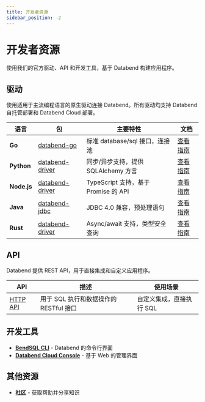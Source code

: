 ```yaml
---
title: 开发者资源
sidebar_position: -2
---
```


# 开发者资源

使用我们的官方驱动、API 和开发工具，基于 Databend 构建应用程序。

## 驱动

使用适用于主流编程语言的原生驱动连接 Databend。所有驱动均支持 Databend 自托管部署和 Databend Cloud 部署。

| 语言 | 包 | 主要特性 | 文档 |
|----------|---------|-------------|---------------|
| **Go** | [databend-go](https://github.com/databendlabs/databend-go) | 标准 database/sql 接口，连接池 | [查看指南](00-drivers/00-golang.md) |
| **Python** | [databend-driver](https://pypi.org/project/databend-driver/) | 同步/异步支持，提供 SQLAlchemy 方言 | [查看指南](00-drivers/01-python.md) |
| **Node.js** | [databend-driver](https://www.npmjs.com/package/databend-driver) | TypeScript 支持，基于 Promise 的 API | [查看指南](00-drivers/02-nodejs.md) |
| **Java** | [databend-jdbc](https://github.com/databendcloud/databend-jdbc) | JDBC 4.0 兼容，预处理语句 | [查看指南](00-drivers/03-jdbc.md) |
| **Rust** | [databend-driver](https://github.com/databendlabs/BendSQL/tree/main/driver) | Async/await 支持，类型安全查询 | [查看指南](00-drivers/04-rust.md) |

## API

Databend 提供 REST API，用于直接集成和自定义应用程序。

| API | 描述 | 使用场景 |
|-----|-------------|----------|
| [HTTP API](10-apis/http.md) | 用于 SQL 执行和数据操作的 RESTful 接口 | 自定义集成，直接执行 SQL |

## 开发工具

- **[BendSQL CLI](/tutorials/connect/connect-to-databendcloud-bendsql)** - Databend 的命令行界面
- **[Databend Cloud Console](/guides/cloud/using-databend-cloud/worksheet)** - 基于 Web 的管理界面

## 其他资源

- **[社区](https://github.com/databendlabs/databend)** - 获取帮助并分享知识